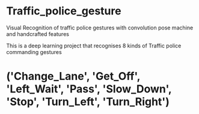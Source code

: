 # Traffic_police_gesture
Visual Recognition of traffic police gestures with convolution pose machine and handcrafted features

This is a deep learning project that recognises 8 kinds of Traffic police commanding gestures 

# ('Change_Lane', 'Get_Off', 'Left_Wait', 'Pass', 'Slow_Down', 'Stop', 'Turn_Left', 'Turn_Right')

